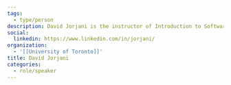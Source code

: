 ```yaml
---
tags:
  - type/person
description: David Jorjani is the instructor of Introduction to Software Engineering at the University of Toronto and has been building and leading engineering and product teams in the tech startup world of Toronto for the past 8 years.
social:
  linkedin: https://www.linkedin.com/in/jorjani/
organization:
  - '[[University of Toronto]]'
title: David Jorjani
categories:
  - role/speaker
---
```

